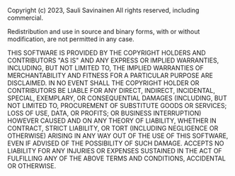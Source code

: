 Copyright (c) 2023, Sauli Savinainen
All rights reserved, including commercial.

Redistribution and use in source and binary forms, with 
or without modification, are not permitted in any case.

THIS SOFTWARE IS PROVIDED BY THE COPYRIGHT HOLDERS AND CONTRIBUTORS 
"AS IS" AND ANY EXPRESS OR IMPLIED WARRANTIES, INCLUDING, BUT NOT 
LIMITED TO, THE IMPLIED WARRANTIES OF MERCHANTABILITY AND FITNESS 
FOR A PARTICULAR PURPOSE ARE DISCLAIMED. IN NO EVENT SHALL THE 
COPYRIGHT HOLDER OR CONTRIBUTORS BE LIABLE FOR ANY DIRECT, INDIRECT, 
INCIDENTAL, SPECIAL, EXEMPLARY, OR CONSEQUENTIAL DAMAGES (INCLUDING, 
BUT NOT LIMITED TO, PROCUREMENT OF SUBSTITUTE GOODS OR SERVICES; 
LOSS OF USE, DATA, OR PROFITS; OR BUSINESS INTERRUPTION) HOWEVER 
CAUSED AND ON ANY THEORY OF LIABILITY, WHETHER IN CONTRACT, STRICT 
LIABILITY, OR TORT (INCLUDING NEGLIGENCE OR OTHERWISE) ARISING IN 
ANY WAY OUT OF THE USE OF THIS SOFTWARE, EVEN IF ADVISED OF THE 
POSSIBILITY OF SUCH DAMAGE. <ORGANIZATION> ACCEPTS NO LIABILITY FOR
ANY INJURIES OR EXPENSES SUSTAINED IN THE ACT OF FULFILLING ANY OF 
THE ABOVE TERMS AND CONDITIONS, ACCIDENTAL OR OTHERWISE.
